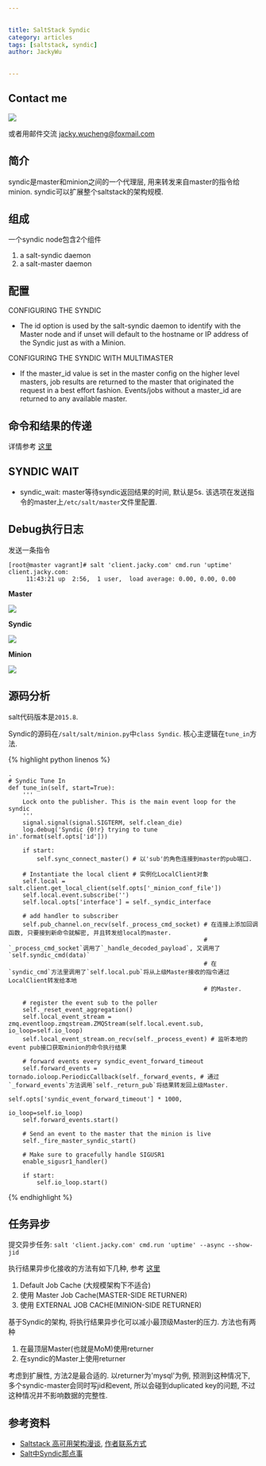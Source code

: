 ```yaml
---

   
title: SaltStack Syndic   
category: articles  
tags: [saltstack, syndic]  
author: JackyWu  
  

---
```


## Contact me

![](/assets/images/weixin-pic-jackywu.jpg)

或者用邮件交流 <a href="mailto:jacky.wucheng@foxmail.com">jacky.wucheng@foxmail.com</a>

## 简介

syndic是master和minion之间的一个代理层, 用来转发来自master的指令给minion. syndic可以扩展整个saltstack的架构规模.

## 组成

一个syndic node包含2个组件

1. a salt-syndic daemon
1. a salt-master daemon

## 配置

CONFIGURING THE SYNDIC

- The id option is used by the salt-syndic daemon to identify with the Master node and if unset will default to the hostname or IP address of the Syndic just as with a Minion.

CONFIGURING THE SYNDIC WITH MULTIMASTER

- If the master_id value is set in the master config on the higher level masters, job results are returned to the master that originated the request in a best effort fashion. Events/jobs without a master_id are returned to any available master.


## 命令和结果的传递

详情参考 [这里](https://docs.saltstack.com/en/latest/topics/topology/syndic.html#topology)

## SYNDIC WAIT

- syndic_wait: master等待syndic返回结果的时间, 默认是5s. 该选项在发送指令的master上`/etc/salt/master`文件里配置.   

## Debug执行日志

发送一条指令 

    [root@master vagrant]# salt 'client.jacky.com' cmd.run 'uptime'
    client.jacky.com:
         11:43:21 up  2:56,  1 user,  load average: 0.00, 0.00, 0.00

**Master**

![](/assets/images/saltstack/master.png)

**Syndic**

![](/assets/images/saltstack/syndic.png)

**Minion**

![](/assets/images/saltstack/minion.png)


## 源码分析

salt代码版本是`2015.8`.

Syndic的源码在`/salt/salt/minion.py`中`class Syndic`. 核心主逻辑在`tune_in`方法.



{% highlight python linenos %}

    .
    # Syndic Tune In
    def tune_in(self, start=True):
        '''
        Lock onto the publisher. This is the main event loop for the syndic
        '''
        signal.signal(signal.SIGTERM, self.clean_die)
        log.debug('Syndic {0!r} trying to tune in'.format(self.opts['id']))

        if start:
            self.sync_connect_master() # 以'sub'的角色连接到master的pub端口.

        # Instantiate the local client # 实例化LocalClient对象
        self.local = salt.client.get_local_client(self.opts['_minion_conf_file'])
        self.local.event.subscribe('')
        self.local.opts['interface'] = self._syndic_interface

        # add handler to subscriber
        self.pub_channel.on_recv(self._process_cmd_socket) # 在连接上添加回调函数, 只要接到新命令就解密, 并且转发给local的master.
                                                           # `_process_cmd_socket`调用了`_handle_decoded_payload`, 又调用了`self.syndic_cmd(data)`
                                                           # 在`syndic_cmd`方法里调用了`self.local.pub`将从上级Master接收的指令通过LocalClient转发给本地
                                                           # 的Master.

        # register the event sub to the poller
        self._reset_event_aggregation()
        self.local_event_stream = zmq.eventloop.zmqstream.ZMQStream(self.local.event.sub, io_loop=self.io_loop)
        self.local_event_stream.on_recv(self._process_event) # 监听本地的event pub接口获取minion的命令执行结果

        # forward events every syndic_event_forward_timeout
        self.forward_events = tornado.ioloop.PeriodicCallback(self._forward_events, # 通过`_forward_events`方法调用`self._return_pub`将结果转发回上级Master.
                                                              self.opts['syndic_event_forward_timeout'] * 1000,
                                                              io_loop=self.io_loop)
        self.forward_events.start() 

        # Send an event to the master that the minion is live
        self._fire_master_syndic_start()

        # Make sure to gracefully handle SIGUSR1
        enable_sigusr1_handler()

        if start:
            self.io_loop.start() 

{% endhighlight %}

## 任务异步

提交异步任务: `salt 'client.jacky.com' cmd.run 'uptime' --async --show-jid`

执行结果异步化接收的方法有如下几种, 参考 [这里](https://docs.saltstack.com/en/latest/topics/jobs/external_cache.html)

1. Default Job Cache (大规模架构下不适合)
1. 使用 Master Job Cache(MASTER-SIDE RETURNER)
1. 使用 EXTERNAL JOB CACHE(MINION-SIDE RETURNER)

基于Syndic的架构, 将执行结果异步化可以减小最顶级Master的压力. 方法也有两种

1. 在最顶层Master(也就是MoM)使用returner
1. 在syndic的Master上使用returner

考虑到扩展性, 方法2是最合适的. 以returner为'mysql'为例, 预测到这种情况下, 多个syndic-master会同时写jid和event, 所以会碰到duplicated key的问题, 不过这种情况并不影响数据的完整性.

## 参考资料

- [Saltstack 高可用架构漫谈](http://devopstarter.info/saltstack-ha-arch/), [作者联系方式](https://github.com/Colstuwjx)
- [Salt中Syndic那点事](http://pengyao.org/salt-syndic-01.html)